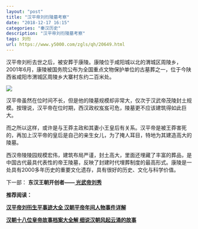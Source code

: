 ```yaml
---
layout: "post"
title: "汉平帝刘衎陵墓考察"
date: "2018-12-17 16:15"
categories: "秦汉历史"
description: "汉平帝刘衎陵墓考察"
tags: 刘衎
url: https://www.y5000.com/zgls/qh/20649.html
---
```






汉平帝刘桁去世之后，被安葬于康陵。康陵位于咸阳城以北的渭城区周陵乡，2001年6月，康陵被国务院公布为全国重点文物保护单位的古墓葬之一，位于今陕西省咸阳市渭城区周陵乡大寨村东约二百米处。

![](https://img.y5000.com/uploads/allimg/170503/8-1F503101554219.jpg)

汉平帝虽然在位时间不长，但是他的陵墓规模却非常大，仅次于汉武帝茂陵封土规模。按理说，汉平帝在位时期，西汉政权岌岌可危，陵墓更不应该建筑得如此巨大。

而之所以这样，或许是与王莽主政和其妻小王皇后有关系。汉平帝是被王莽害死的，再加上汉平帝的皇后是自己的亲生女儿，为了掩人耳目，特地为其建造高大的陵墓。

西汉帝陵陵园规模宏伟，建筑布局严谨，封土高大，里面还埋藏了丰富的葬品，是中国古代最具代表性的帝王陵墓，反映了封建时代埋葬制度的最高形式。康陵是一处具有2000多年历史的重要文化遗存，具有很好的历史、文化与科学价值。

下一部： **东汉王朝开创者——[ 光武帝刘秀](https://www.y5000.com/zgls/qh/20896.html)**

**推荐阅读：**

[**汉平帝刘衎生平事迹大全 汉朝平帝年间人物事件详解**](https://www.y5000.com/zgls/qh/20651.html)

[**汉朝十八位皇帝故事档案大全解 细说汉朝风起云涌的故事**](https://www.y5000.com/zgls/qh/21041.html)
